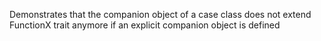Demonstrates that the companion object of a case class does not extend FunctionX trait
anymore if an explicit companion object is defined

